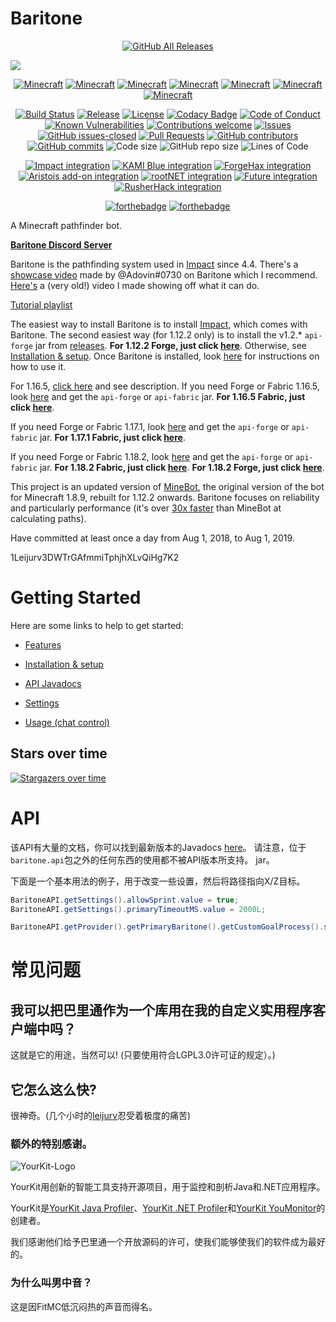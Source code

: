 # Baritone
<p align="center">
  <a href="https://github.com/cabaletta/baritone/releases/"><img src="https://img.shields.io/github/downloads/cabaletta/baritone/total.svg" alt="GitHub All Releases"/></a>
</p>

[![](https://jitpack.io/v/buiawpkgew1/baritone.svg)](https://jitpack.io/#buiawpkgew1/baritone)

<p align="center">
  <a href="https://github.com/cabaletta/baritone/tree/master"><img src="https://img.shields.io/badge/MC-1.12.2-brightgreen.svg" alt="Minecraft"/></a>
  <a href="https://github.com/cabaletta/baritone/tree/1.13.2"><img src="https://img.shields.io/badge/MC-1.13.2-yellow.svg" alt="Minecraft"/></a>
  <a href="https://github.com/cabaletta/baritone/tree/1.14.4"><img src="https://img.shields.io/badge/MC-1.14.4-yellow.svg" alt="Minecraft"/></a>
  <a href="https://github.com/cabaletta/baritone/tree/1.15.2"><img src="https://img.shields.io/badge/MC-1.15.2-yellow.svg" alt="Minecraft"/></a>
  <a href="https://github.com/cabaletta/baritone/tree/1.16.5"><img src="https://img.shields.io/badge/MC-1.16.5-brightgreen.svg" alt="Minecraft"/></a>
  <a href="https://github.com/cabaletta/baritone/tree/1.17.1"><img src="https://img.shields.io/badge/MC-1.17.1-brightgreen.svg" alt="Minecraft"/></a>
  <a href="https://github.com/cabaletta/baritone/tree/1.18.2"><img src="https://img.shields.io/badge/MC-1.18.2-brightgreen.svg" alt="Minecraft"/></a>
</p>

<p align="center">
  <a href="https://travis-ci.com/cabaletta/baritone/"><img src="https://travis-ci.com/cabaletta/baritone.svg?branch=master" alt="Build Status"/></a>
  <a href="https://github.com/cabaletta/baritone/releases/"><img src="https://img.shields.io/github/release/cabaletta/baritone.svg" alt="Release"/></a>
  <a href="LICENSE"><img src="https://img.shields.io/badge/license-LGPL--3.0%20with%20anime%20exception-green.svg" alt="License"/></a>
  <a href="https://www.codacy.com/gh/cabaletta/baritone/dashboard?utm_source=github.com&amp;utm_medium=referral&amp;utm_content=cabaletta/baritone&amp;utm_campaign=Badge_Grade"><img src="https://app.codacy.com/project/badge/Grade/cadab857dab049438b6e28b3cfc5570e" alt="Codacy Badge"/></a>
  <a href="https://github.com/cabaletta/baritone/blob/master/CODE_OF_CONDUCT.md"><img src="https://img.shields.io/badge/%E2%9D%A4-code%20of%20conduct-blue.svg?style=flat" alt="Code of Conduct"/></a>
  <a href="https://snyk.io/test/github/cabaletta/baritone?targetFile=build.gradle"><img src="https://snyk.io/test/github/cabaletta/baritone/badge.svg?targetFile=build.gradle" alt="Known Vulnerabilities"/></a>
  <a href="https://github.com/cabaletta/baritone/issues/"><img src="https://img.shields.io/badge/contributions-welcome-brightgreen.svg?style=flat" alt="Contributions welcome"/></a>
  <a href="https://github.com/cabaletta/baritone/issues/"><img src="https://img.shields.io/github/issues/cabaletta/baritone.svg" alt="Issues"/></a>
  <a href="https://github.com/cabaletta/baritone/issues?q=is%3Aissue+is%3Aclosed"><img src="https://img.shields.io/github/issues-closed/cabaletta/baritone.svg" alt="GitHub issues-closed"/></a>
  <a href="https://github.com/cabaletta/baritone/pulls/"><img src="https://img.shields.io/github/issues-pr/cabaletta/baritone.svg" alt="Pull Requests"/></a>
  <a href="https://github.com/cabaletta/baritone/graphs/contributors/"><img src="https://img.shields.io/github/contributors/cabaletta/baritone.svg" alt="GitHub contributors"/></a>
  <a href="https://github.com/cabaletta/baritone/commit/"><img src="https://img.shields.io/github/commits-since/cabaletta/baritone/v1.0.0.svg" alt="GitHub commits"/></a>
  <img src="https://img.shields.io/github/languages/code-size/cabaletta/baritone.svg" alt="Code size"/>
  <img src="https://img.shields.io/github/repo-size/cabaletta/baritone.svg" alt="GitHub repo size"/>
  <img src="https://tokei.rs/b1/github/cabaletta/baritone?category=code" alt="Lines of Code"/>
</p>

<p align="center">
  <a href="https://impactclient.net/"><img src="https://img.shields.io/badge/Impact%20integration-v1.2.14%20/%20v1.3.8%20/%20v1.4.6%20/%20v1.5.3%20/%20v1.6.3-brightgreen.svg" alt="Impact integration"/></a>
  <a href="https://github.com/kami-blue/client"><img src="https://img.shields.io/badge/KAMI%20Blue%20integration-v1.2.14--master-green" alt="KAMI Blue integration"/></a>
  <a href="https://github.com/fr1kin/ForgeHax/"><img src="https://img.shields.io/badge/ForgeHax%20%22integration%22-scuffed-yellow.svg" alt="ForgeHax integration"/></a>
  <a href="https://aristois.net/"><img src="https://img.shields.io/badge/Aristois%20add--on%20integration-v1.6.3-green.svg" alt="Aristois add-on integration"/></a>
  <a href="https://rootnet.dev/"><img src="https://img.shields.io/badge/rootNET%20integration-v1.2.14-green.svg" alt="rootNET integration"/></a>
  <a href="https://futureclient.net/"><img src="https://img.shields.io/badge/Future%20integration-v1.2.12%20%2F%20v1.3.6%20%2F%20v1.4.4-red" alt="Future integration"/></a>
  <a href="https://rusherhack.org/"><img src="https://img.shields.io/badge/RusherHack%20integration-v1.2.14-green" alt="RusherHack integration"/></a>
</p>

<p align="center">
  <a href="http://forthebadge.com/"><img src="https://forthebadge.com/images/badges/built-with-swag.svg" alt="forthebadge"/></a>
  <a href="http://forthebadge.com/"><img src="https://forthebadge.com/images/badges/mom-made-pizza-rolls.svg" alt="forthebadge"/></a>
</p>

A Minecraft pathfinder bot.

[**Baritone Discord Server**](http://discord.gg/s6fRBAUpmr)

Baritone is the pathfinding system used in [Impact](https://impactclient.net/) since 4.4. There's a [showcase video](https://youtu.be/CZkLXWo4Fg4) made by @Adovin#0730 on Baritone which I recommend. [Here's](https://www.youtube.com/watch?v=StquF69-_wI) a (very old!) video I made showing off what it can do.

[Tutorial playlist](https://www.youtube.com/playlist?list=PLnwnJ1qsS7CoQl9Si-RTluuzCo_4Oulpa)

The easiest way to install Baritone is to install [Impact](https://impactclient.net/), which comes with Baritone. The second easiest way (for 1.12.2 only) is to install the v1.2.* `api-forge` jar from [releases](https://github.com/cabaletta/baritone/releases). **For 1.12.2 Forge, just click [here](https://github.com/cabaletta/baritone/releases/download/v1.2.15/baritone-api-forge-1.2.15.jar)**. Otherwise, see [Installation & setup](SETUP.md). Once Baritone is installed, look [here](USAGE.md) for instructions on how to use it.

For 1.16.5, [click here](https://www.youtube.com/watch?v=_4eVJ9Qz2J8) and see description. If you need Forge or Fabric 1.16.5, look [here](https://github.com/cabaletta/baritone/releases/tag/v1.6.3) and get the `api-forge` or `api-fabric` jar. **For 1.16.5 Fabric, just click [here](https://github.com/cabaletta/baritone/releases/download/v1.6.3/baritone-api-fabric-1.6.3.jar)**.

If you need Forge or Fabric 1.17.1, look [here](https://github.com/cabaletta/baritone/releases/tag/v1.7.2) and get the `api-forge` or `api-fabric` jar. **For 1.17.1 Fabric, just click [here](https://github.com/cabaletta/baritone/releases/download/v1.7.2/baritone-api-fabric-1.7.2.jar)**.

If you need Forge or Fabric 1.18.2, look [here](https://github.com/cabaletta/baritone/releases/tag/v1.8.3) and get the `api-forge` or `api-fabric` jar. **For 1.18.2 Fabric, just click [here](https://github.com/cabaletta/baritone/releases/download/v1.8.3/baritone-api-fabric-1.8.3.jar)**. **For 1.18.2 Forge, just click [here](https://github.com/cabaletta/baritone/releases/download/v1.8.3/baritone-api-forge-1.8.3.jar)**.

This project is an updated version of [MineBot](https://github.com/leijurv/MineBot/),
the original version of the bot for Minecraft 1.8.9, rebuilt for 1.12.2 onwards. Baritone focuses on reliability and particularly performance (it's over [30x faster](https://github.com/cabaletta/baritone/pull/180#issuecomment-423822928) than MineBot at calculating paths).

Have committed at least once a day from Aug 1, 2018, to Aug 1, 2019.

1Leijurv3DWTrGAfmmiTphjhXLvQiHg7K2

# Getting Started

Here are some links to help to get started:

- [Features](FEATURES.md)

- [Installation & setup](SETUP.md)

- [API Javadocs](https://baritone.leijurv.com/)

- [Settings](https://baritone.leijurv.com/baritone/api/Settings.html#field.detail)

- [Usage (chat control)](USAGE.md)

## Stars over time

[![Stargazers over time](https://starchart.cc/cabaletta/baritone.svg)](https://starchart.cc/cabaletta/baritone)

# API

该API有大量的文档，你可以找到最新版本的Javadocs [here](https://baritone.leijurv.com/)。
请注意，位于``baritone.api``包之外的任何东西的使用都不被API版本所支持。
jar。

下面是一个基本用法的例子，用于改变一些设置，然后将路径指向X/Z目标。

```java
BaritoneAPI.getSettings().allowSprint.value = true;
BaritoneAPI.getSettings().primaryTimeoutMS.value = 2000L;

BaritoneAPI.getProvider().getPrimaryBaritone().getCustomGoalProcess().setGoalAndPath(new GoalXZ(10000, 20000));
```

# 常见问题

## 我可以把巴里通作为一个库用在我的自定义实用程序客户端中吗？

这就是它的用途，当然可以! (只要使用符合LGPL3.0许可证的规定）。)

## 它怎么这么快?

很神奇。(几个小时的[leijurv](https://github.com/leijurv/)忍受着极度的痛苦)

### 额外的特别感谢。

![YourKit-Logo](https://www.yourkit.com/images/yklogo.png)

YourKit用创新的智能工具支持开源项目，用于监控和剖析Java和.NET应用程序。

YourKit是[YourKit Java Profiler](https://www.yourkit.com/java/profiler/)、[YourKit .NET Profiler](https://www.yourkit.com/.net/profiler/)和[YourKit YouMonitor](https://www.yourkit.com/youmonitor/)的创建者。

我们感谢他们给予巴里通一个开放源码的许可，使我们能够使我们的软件成为最好的。

### 为什么叫男中音？

这是因FitMC低沉闷热的声音而得名。
